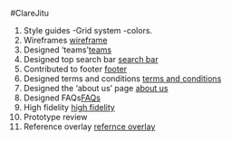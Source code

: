 #ClareJitu
1. Style guides
-Grid system
-colors.
2. Wireframes [wireframe](https://www.figma.com/file/kDCI1y7yvPq16hHCpObLj5/Team-7_Authwiki?node-id=251%3A9711)
3. Designed ‘teams’[teams](https://www.figma.com/file/kDCI1y7yvPq16hHCpObLj5/Team-7_Authwiki?node-id=1026%3A5641)
4. Designed top search bar [search bar](https://www.figma.com/file/kDCI1y7yvPq16hHCpObLj5/Team-7_Authwiki?node-id=1026%3A2581)
5. Contributed to footer [footer](https://www.figma.com/file/kDCI1y7yvPq16hHCpObLj5/Team-7_Authwiki?node-id=1026%3A2223)
6. Designed terms and conditions [terms and conditions](https://www.figma.com/file/kDCI1y7yvPq16hHCpObLj5/Team-7_Authwiki?node-id=1026%3A5554)
7. Designed the ‘about us’ page [about us](https://www.figma.com/file/kDCI1y7yvPq16hHCpObLj5/Team-7_Authwiki?node-id=1412%3A2944)
8. Designed FAQs[FAQs](https://www.figma.com/file/kDCI1y7yvPq16hHCpObLj5/Team-7_Authwiki?node-id=1100%3A2826)
9. High fidelity [high fidelity](https://www.figma.com/file/kDCI1y7yvPq16hHCpObLj5/Team-7_Authwiki?node-id=251%3A9806)
10. Prototype review
11. Reference overlay [refernce overlay](https://www.figma.com/file/kDCI1y7yvPq16hHCpObLj5/Team-7_Authwiki?node-id=1026%3A6442)








